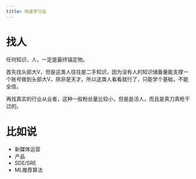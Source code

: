 ```yaml
---
title: 快速学习法
---
```


# 找人

任何知识，人，一定是最终锚定物。

首先找头部大V，但是这类人往往是二手知识，因为没有人的知识储备量能支撑一个账号做到头部大V，除非是天才。所以这类人看看就行了，只能学个基础，不能全信。

再找真实的行业从业者，这种一般粉丝量比较小，但是是活人，而且是真刀真枪干过的。

# 比如说

- 新媒体运营
- 产品
- SDE/SRE
- ML推荐算法